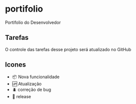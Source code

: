 # portifolio

Portifolio do Desenvolvedor

## Tarefas

O controle das tarefas desse projeto será atualizado no GitHub

## Icones

- :package: Nova funcionalidade
- :up: Atualização
- :beetle: correção de bug
- :checkered_flag: release
